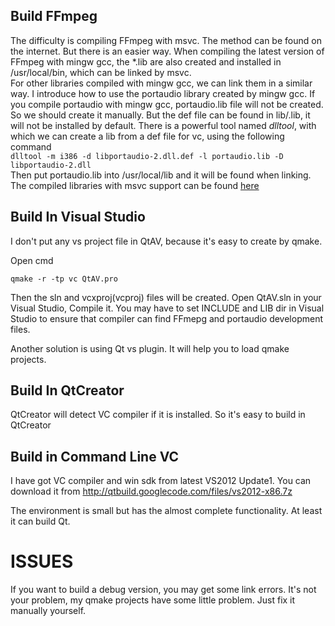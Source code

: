 ## Build FFmpeg

The difficulty is compiling FFmpeg with msvc. The method can be found on the internet. But there is an easier way. When compiling the latest version of FFmpeg with mingw gcc, the *.lib are also created and installed in /usr/local/bin, which can be linked by msvc.  
For other libraries compiled with mingw gcc, we can link them in a similar way. I introduce how to use the portaudio library created by mingw gcc. If you compile portaudio with mingw gcc, portaudio.lib file will not be created. So we should create it manually. But the def file can be found in lib/.lib, it will not be installed by default. There is a powerful tool named _dlltool_, with which we can create a lib from a def file for vc, using the following command  
`dlltool -m i386 -d libportaudio-2.dll.def -l portaudio.lib -D libportaudio-2.dll`  
Then put portaudio.lib into /usr/local/lib and it will be found when linking.  
The compiled libraries with msvc support can be found [here](https://sourceforge.net/projects/qtav/files/depends)

## Build In Visual Studio

I don't put any vs project file in QtAV, because it's easy to create by qmake.  

Open cmd

    qmake -r -tp vc QtAV.pro

Then the sln and vcxproj(vcproj) files will be created. Open QtAV.sln in your Visual Studio, Compile it. You may have to set INCLUDE and LIB dir in Visual Studio to ensure that compiler can find FFmepg and portaudio development files.

Another solution is using Qt vs plugin. It will help you to load qmake projects.

## Build In QtCreator

QtCreator will detect VC compiler if it is installed. So it's easy to build in QtCreator


## Build in Command Line VC

I have got VC compiler and win sdk from latest VS2012 Update1. You can download it from http://qtbuild.googlecode.com/files/vs2012-x86.7z

The environment is small but has the almost complete functionality. At least it can build Qt.

# ISSUES

If you want to build a debug version, you may get some link errors. It's not your problem, my qmake projects have some little problem. Just fix it manually yourself.
